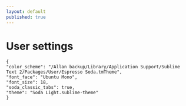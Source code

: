 ```yaml
---
layout: default
published: true
---
```


# User settings

    {
    "color_scheme": "/Allan backup/Library/Application Support/Sublime Text 2/Packages/User/Espresso Soda.tmTheme",
    "font_face": "Ubuntu Mono",
    "font_size": 18,
    "soda_classic_tabs": true,
    "theme": "Soda Light.sublime-theme"
    }